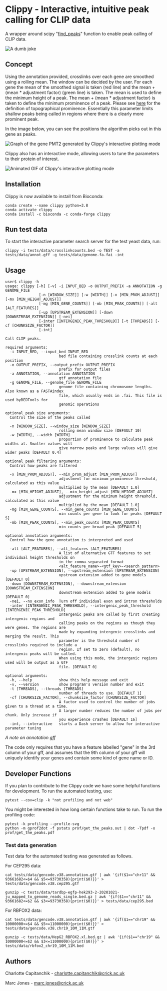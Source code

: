 # Clippy - Interactive, intuitive peak calling for CLIP data

A wrapper around scipy "[find_peaks](https://docs.scipy.org/doc/scipy/reference/generated/scipy.signal.find_peaks.html)" function to enable peak calling of CLIP data.

![A dumb joke](readme_assets/smallerclippy.png)

## Concept

Using the annotation provided, crosslinks over each gene are smoothed using a rolling mean. The window can be decided by the user. For each gene the mean of the smoothed signal is taken (red line) and the mean + (mean * adjustment factor) (green line) is taken. The mean is used to define the minimum height of a peak. The mean + (mean * adjustment factor) is taken to define the minimum prominence of a peak. Please see [here](https://en.wikipedia.org/wiki/Topographic_prominence#:~:text=The%20prominence%20of%20a%20peak,or%20key%20saddle%2C%20or%20linking) for the definition of topographical prominence. Essentially this parameter limits shallow peaks being called in regions where there is a clearly more prominent peak. 

In the image below, you can see the positions the algorithm picks out in this gene as peaks.

![Graph of the gene PMT2 generated by Clippy's interactive plotting mode](readme_assets/pmt2_default.png)

Clippy also has an interactive mode, allowing users to tune the parameters to their protein of interest.

![Animated GIF of Clippy's interactive plotting mode](readme_assets/pmt2_demo.gif)

## Installation

Clippy is now available to install from Bioconda:
```
conda create --name clippy python=3.8
conda activate clippy
conda install -c bioconda -c conda-forge clippy 
```

## Run test data

To start the interactive parameter search server for the test yeast data, run:

```
clippy -i tests/data/crosslinkcounts.bed -o TEST -a tests/data/annot.gff -g tests/data/genome.fa.fai -int
```

## Usage

```
user$ clippy -h
usage: clippy [-h] [-v] -i INPUT_BED -o OUTPUT_PREFIX -a ANNOTATION -g GENOME_FILE
               [-n [WINDOW_SIZE]] [-w [WIDTH]] [-x [MIN_PROM_ADJUST]] [-mx [MIN_HEIGHT_ADJUST]]
               [-mg [MIN_GENE_COUNTS]] [-mb [MIN_PEAK_COUNTS]] [-alt [ALT_FEATURES]]
               [-up [UPSTREAM_EXTENSION]] [-down [DOWNSTREAM_EXTENSION]] [-nei]
               [-inter [INTERGENIC_PEAK_THRESHOLD]] [-t [THREADS]] [-cf [CHUNKSIZE_FACTOR]]
               [-int]

Call CLIP peaks.

required arguments:
  -i INPUT_BED, --input_bed INPUT_BED
                        bed file containing crosslink counts at each position
  -o OUTPUT_PREFIX, --output_prefix OUTPUT_PREFIX
                        prefix for output files
  -a ANNOTATION, --annotation ANNOTATION
                        gtf annotation file
  -g GENOME_FILE, --genome_file GENOME_FILE
                        genome file containing chromosome lengths. Also known as a FASTAindex
                        file, which usually ends in .fai. This file is used byBEDTools for
                        genomic operations

optional peak size arguments:
  Control the size of the peaks called

  -n [WINDOW_SIZE], --window_size [WINDOW_SIZE]
                        rolling mean window size [DEFAULT 10]
  -w [WIDTH], --width [WIDTH]
                        proportion of prominence to calculate peak widths at. Smaller values will
                        give narrow peaks and large values will give wider peaks [DEFAULT 0.4]

optional peak filtering arguments:
  Control how peaks are filtered

  -x [MIN_PROM_ADJUST], --min_prom_adjust [MIN_PROM_ADJUST]
                        adjustment for minimum prominence threshold, calculated as this value
                        multiplied by the mean [DEFAULT 1.0]
  -mx [MIN_HEIGHT_ADJUST], --min_height_adjust [MIN_HEIGHT_ADJUST]
                        adjustment for the minimum height threshold, calculated as this value
                        multiplied by the mean [DEFAULT 1.0]
  -mg [MIN_GENE_COUNTS], --min_gene_counts [MIN_GENE_COUNTS]
                        min counts per gene to look for peaks [DEFAULT 5]
  -mb [MIN_PEAK_COUNTS], --min_peak_counts [MIN_PEAK_COUNTS]
                        min counts per broad peak [DEFAULT 5]

optional annotation arguments:
  Control how the gene annotation is interpreted and used

  -alt [ALT_FEATURES], --alt_features [ALT_FEATURES]
                        A list of alternative GTF features to set individual height thresholds on
                        in the comma-separated format
                        <alt_feature_name>-<gtf_key>-<search_pattern>
  -up [UPSTREAM_EXTENSION], --upstream_extension [UPSTREAM_EXTENSION]
                        upstream extension added to gene models [DEFAULT 0]
  -down [DOWNSTREAM_EXTENSION], --downstream_extension [DOWNSTREAM_EXTENSION]
                        downstream extension added to gene models [DEFAULT 0]
  -nei, --no_exon_info  Turn off individual exon and intron thresholds
  -inter [INTERGENIC_PEAK_THRESHOLD], --intergenic_peak_threshold [INTERGENIC_PEAK_THRESHOLD]
                        Intergenic peaks are called by first creating intergenic regions and
                        calling peaks on the regions as though they were genes. The regions are
                        made by expanding intergenic crosslinks and merging the result. This
                        parameter is the threshold number of crosslinks required to include a
                        region. If set to zero (default), no intergenic peaks will be called.
                        When using this mode, the intergenic regions used will be output as a GTF
                        file. [DEFAULT 0]

optional arguments:
  -h, --help            show this help message and exit
  -v, --version         show program's version number and exit
  -t [THREADS], --threads [THREADS]
                        number of threads to use. [DEFAULT 1]
  -cf [CHUNKSIZE_FACTOR], --chunksize_factor [CHUNKSIZE_FACTOR]
                        A factor used to control the number of jobs given to a thread at a time.
                        A larger number reduces the number of jobs per chunk. Only increase if
                        you experience crashes [DEFAULT 16]
  -int, --interactive   starts a Dash server to allow for interactive parameter tuning
```

*A note on annotation gff*

The code only requires that you have a feature labelled "gene" in the 3rd column of your gff, and assumes that the 9th column of your gff will uniquely identify your genes and contain some kind of gene name or ID.

## Developer Functions

If you plan to contribute to the Clippy code we have some helpful functions for development. To run the automated testing, use:

```
pytest --cov=clip -k "not profiling and not web"
```

You might be interested in how long certain functions take to run. To run the profiling code:

```
pytest -k profiling --profile-svg
python -m gprof2dot -f pstats prof/get_the_peaks.out | dot -Tpdf -o prof/get_the_peaks.pdf
```

### Test data generation

Test data for the automated testing was generated as follows.

For CEP295 data:

```
cat tests/data/gencode.v38.annotation.gtf | awk '{if($1=="chr11" && 93661682<=$4 && $5<=93730358){print($0)}}' > tests/data/gencode.v38.cep295.gtf

gunzip -c tests/data/tardbp-egfp-hek293-2-20201021-ju_mapped_to_genome_reads_single.bed.gz | awk '{if($1=="chr11" && 93661682<=$2 && $3<=93730358){print($0)}}' > tests/data/cep295.bed
```

For RBFOX2 data:

```
cat tests/data/gencode.v38.annotation.gtf | awk '{if($1=="chr19" && 10000000<=$4 && $5<=11000000){print($0)}}' > tests/data/gencode.v38.chr19_10M_11M.gtf

gunzip -c tests/data/HepG2_RBFOX2.xl.bed.gz | awk '{if($1=="chr19" && 10000000<=$2 && $3<=11000000){print($0)}}' > tests/data/rbfox2_chr19_10M_11M.bed
```

## Authors

Charlotte Capitanchik - charlotte.capitanchik@crick.ac.uk

Marc Jones - marc.jones@crick.ac.uk
